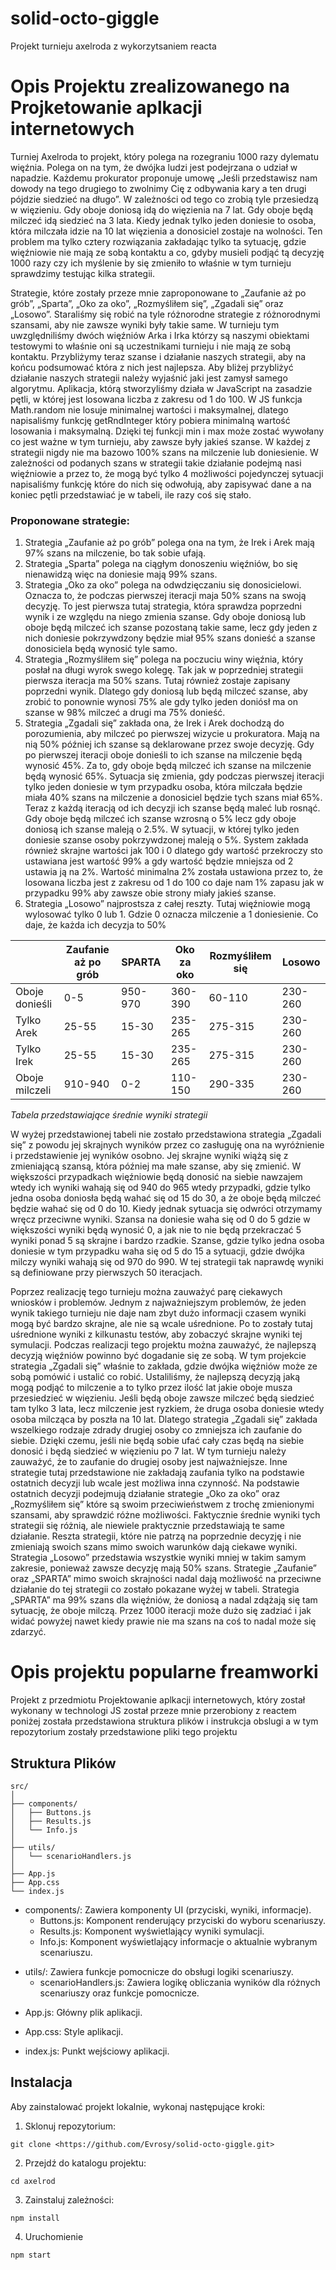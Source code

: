 # solid-octo-giggle
Projekt turnieju axelroda z wykorzytsaniem reacta 

# Opis Projektu zrealizowanego na Projketowanie aplkacji internetowych

Turniej Axelroda to projekt, który polega na rozegraniu 1000 razy dylematu więźnia. Polega on na tym, że dwójka ludzi jest podejrzana o udział w napadzie.  Każdemu prokurator proponuje umowę „Jeśli przedstawisz nam dowody na tego drugiego to zwolnimy Cię z odbywania kary a ten drugi pójdzie siedzieć na długo”. W zależności od tego co zrobią tyle przesiedzą w więzieniu. Gdy oboje doniosą idą do więzienia na 7 lat. Gdy oboje będą milczeć idą siedzieć na 3 lata.  Kiedy jednak tylko jeden doniesie to osoba, która milczała idzie na 10 lat więzienia a donosiciel zostaje na wolności. Ten problem ma tylko cztery rozwiązania zakładając tylko ta sytuację, gdzie więźniowie nie mają ze sobą kontaktu a co, gdyby musieli podjąć tą decyzję 1000 razy czy ich myślenie by się zmieniło to właśnie w tym turnieju sprawdzimy testując kilka strategii.

Strategie, które zostały przeze mnie zaproponowane to „Zaufanie aż po grób”, „Sparta”, „Oko za oko”, „Rozmyśliłem się”, „Zgadali się” oraz „Losowo”. Staraliśmy się robić na tyle różnorodne strategie z różnorodnymi szansami, aby nie zawsze wyniki były takie same. W turnieju tym uwzględniliśmy dwóch więźniów Arka i Irka którzy są naszymi obiektami testowymi to właśnie oni są uczestnikami turnieju i nie mają ze sobą kontaktu. Przybliżymy teraz szanse i działanie naszych strategii, aby na końcu podsumować która z nich jest najlepsza. Aby bliżej przybliżyć działanie naszych strategii należy wyjaśnić jaki jest zamysł samego algorytmu. Aplikacja, którą stworzyliśmy działa w JavaScript na zasadzie pętli, w której jest losowana liczba z zakresu od 1 do 100. W JS funkcja Math.random nie losuje minimalnej wartości i maksymalnej, dlatego napisaliśmy funkcję getRndInteger który pobiera minimalną wartość losowania i maksymalną. Dzięki tej funkcji min i max może zostać wywołany co jest ważne w tym turnieju, aby zawsze były jakieś szanse. W każdej z strategii nigdy nie ma bazowo 100% szans na milczenie lub doniesienie. W zależności od podanych szans w strategii takie działanie podejmą nasi więźniowie a przez to, że mogą być tylko 4 możliwości pojedynczej sytuacji napisaliśmy funkcję które do nich się odwołują, aby zapisywać dane a na koniec pętli przedstawiać je w tabeli, ile razy coś się stało. 
 
### Proponowane strategie:
1.	Strategia „Zaufanie aż po grób” polega ona na tym, że Irek i Arek mają 97% szans na milczenie, bo tak sobie ufają. 
2.	Strategia „Sparta” polega na ciągłym donoszeniu więźniów, bo się nienawidzą więc na doniesie mają 99% szans.
3.	Strategia „Oko za oko” polega na odwdzięczaniu się donosicielowi. Oznacza to, że podczas pierwszej iteracji maja 50% szans na swoją decyzję. To jest pierwsza tutaj strategia, która sprawdza poprzedni wynik i ze względu na niego zmienia szanse. Gdy oboje doniosą lub oboje będą milczeć ich szanse pozostaną takie same, lecz gdy jeden z nich doniesie pokrzywdzony będzie miał 95% szans donieść a szanse donosiciela będą wynosić tyle samo.   
4.	Strategia „Rozmyśliłem się” polega na poczuciu winy więźnia, który posłał na długi wyrok swego kolegę. Tak jak w poprzedniej strategii pierwsza iteracja ma 50% szans. Tutaj również zostaje zapisany poprzedni wynik. Dlatego gdy doniosą lub będą milczeć szanse, aby zrobić to ponownie wynosi 75% ale gdy tylko jeden doniósł ma on szanse w 98% milczeć a drugi ma 75% donieść.
5.	Strategia „Zgadali się” zakłada ona, że Irek i Arek dochodzą do porozumienia, aby milczeć po pierwszej wizycie u prokuratora. Mają na nią 50% później ich szanse są deklarowane przez swoje decyzję. Gdy po pierwszej iteracji oboje donieśli to ich szanse na milczenie będą wynosić 45%. Za to, gdy oboje będą milczeć ich szanse na milczenie będą wynosić 65%. Sytuacja się zmienia, gdy podczas pierwszej iteracji tylko jeden doniesie w tym przypadku osoba, która milczała będzie miała 40% szans na milczenie a donosiciel będzie tych szans miał 65%. Teraz z każdą iteracją od ich decyzji ich szanse będą maleć lub rosnąć. Gdy oboje będą milczeć ich szanse wzrosną o 5% lecz gdy oboje doniosą ich szanse maleją o 2.5%. W sytuacji, w której tylko jeden doniesie szanse osoby pokrzywdzonej maleją o 5%. System zakłada również skrajne wartości jak 100 i 0 dlatego gdy wartość przekroczy sto ustawiana jest wartość 99% a gdy wartość będzie mniejsza od 2 ustawia ją na 2%. Wartość minimalna 2% została ustawiona przez to, że losowana liczba jest z zakresu od 1 do 100 co daje nam 1% zapasu jak w przypadku 99% aby zawsze obie strony miały jakieś szanse.
6.	Strategia „Losowo” najprostsza z całej reszty. Tutaj więźniowie mogą wylosować tylko 0 lub 1. Gdzie 0 oznacza milczenie a 1 doniesienie. Co daje, że każda ich decyzja to 50%
   
| | Zaufanie aż po grób |	SPARTA	| Oko za oko |	Rozmyśliłem się |	Losowo |
| --- | --- | --- | --- | --- | --- |
| Oboje donieśli |	0-5 | 950-970	| 360-390 |	60-110 |	230-260 |
| Tylko Arek |	25-55 |	15-30 |	235-265 |	275-315 |	230-260 |
| Tylko Irek | 	25-55 |	15-30 |	235-265 |	275-315 |	230-260 |
| Oboje milczeli| 910-940 |	0-2 |	110-150 |	290-335 |	230-260 |

*Tabela przedstawiające średnie wyniki strategii*

W wyżej przedstawionej tabeli nie zostało przedstawiona strategia „Zgadali się” z powodu jej skrajnych wyników przez co zasługuję ona na wyróżnienie i przedstawienie jej wyników osobno. Jej skrajne wyniki wiążą się z zmieniającą szansą, która później ma małe szanse, aby się zmienić.  W większości przypadkach więźniowie będą donosić na siebie nawzajem wtedy ich wyniki wahają się od 940 do 965 wtedy przypadki, gdzie tylko jedna osoba doniosła będą wahać się od 15 do 30, a że oboje będą milczeć będzie wahać się od 0 do 10. Kiedy jednak sytuacja się odwróci otrzymamy wręcz przeciwne wyniki. Szansa na doniesie waha się od 0 do 5 gdzie w większości wyniki będą wynosić 0, a jak nie to nie będą przekraczać 5 wyniki ponad 5 są skrajne i bardzo rzadkie. Szanse, gdzie tylko jedna osoba doniesie w tym przypadku waha się od 5 do 15 a sytuacji, gdzie dwójka milczy wyniki wahają się od 970 do 990. W tej strategii tak naprawdę wyniki są definiowane przy pierwszych 50 iteracjach. 

Poprzez realizację tego turnieju można zauważyć parę ciekawych wniosków i problemów. Jednym z najważniejszym problemów, że jeden wynik takiego turnieju nie daje nam zbyt dużo informacji czasem wyniki mogą być bardzo skrajne, ale nie są wcale uśrednione. Po to zostały tutaj uśrednione wyniki z kilkunastu testów, aby zobaczyć skrajne wyniki tej symulacji. Podczas realizacji tego projektu można zauważyć, że najlepszą decyzją więźniów powinno być dogadanie się ze sobą. W tym projekcie strategia „Zgadali się” właśnie to zakłada, gdzie dwójka więźniów może ze sobą pomówić i ustalić co robić. Ustaliliśmy, że najlepszą decyzją jaką mogą podjąć to milczenie a to tylko przez ilość lat jakie oboje musza przesiedzieć w więzieniu. Jeśli będą oboje zawsze milczeć będą siedzieć tam tylko 3 lata, lecz milczenie jest ryzkiem, że druga osoba doniesie wtedy osoba milcząca by poszła na 10 lat. Dlatego strategia „Zgadali się” zakłada wszelkiego rodzaje zdrady drugiej osoby co zmniejsza ich zaufanie do siebie. Dzięki czemu, jeśli nie będą sobie ufać cały czas będą na siebie donosić i będą siedzieć w więzieniu po 7 lat.  W tym turnieju należy zauważyć, że to zaufanie do drugiej osoby jest najważniejsze. Inne strategie tutaj przedstawione nie zakładają zaufania tylko na podstawie ostatnich decyzji lub wcale jest możliwa inna czynność. Na podstawie ostatnich decyzji podejmują działanie strategie „Oko za oko” oraz „Rozmyśliłem się” które są swoim przeciwieństwem z trochę zmienionymi szansami, aby sprawdzić różne możliwości. Faktycznie średnie wyniki tych strategii się różnią, ale niewiele praktycznie przedstawiają te same działanie. Reszta strategii, które nie patrzą na poprzednie decyzję i nie zmieniają swoich szans mimo swoich warunków dają ciekawe wyniki.  Strategia „Losowo” przedstawia wszystkie wyniki mniej w takim samym zakresie, ponieważ zawsze decyzję mają 50% szans. Strategie „Zaufanie” oraz „SPARTA” mimo swoich skrajności nadal dają możliwość na przeciwne działanie do tej strategii co zostało pokazane wyżej w tabeli. Strategia „SPARTA” ma 99% szans dla więźniów, że doniosą a nadal zdążają się tam sytuację, że oboje milczą. Przez 1000 iteracji może dużo się zadziać i jak widać powyżej nawet kiedy prawie nie ma szans na coś to nadal może się zdarzyć.

# Opis projektu popularne freamworki
Projekt z przedmiotu Projektowanie aplkacji internetowych, który został wykonany w technologi JS został przeze mnie przerobiony z reactem poniżej została przedstawiona struktura plików i instrukcja obslugi a w tym repozytorium zostały przedstawione pliki tego projektu

## Struktura Plików
```
src/
│
├── components/
│   ├── Buttons.js
│   ├── Results.js
│   └── Info.js
│
├── utils/
│   └── scenarioHandlers.js
│
├── App.js
├── App.css
└── index.js
```

- components/: Zawiera komponenty UI (przyciski, wyniki, informacje).
  - Buttons.js: Komponent renderujący przyciski do wyboru scenariuszy.
  - Results.js: Komponent wyświetlający wyniki symulacji.
  - Info.js: Komponent wyświetlający informacje o aktualnie wybranym scenariuszu.
* utils/: Zawiera funkcje pomocnicze do obsługi logiki scenariuszy.
   - scenarioHandlers.js: Zawiera logikę obliczania wyników dla różnych scenariuszy oraz funkcje pomocnicze.
+ App.js: Główny plik aplikacji.
- App.css: Style aplikacji.
* index.js: Punkt wejściowy aplikacji.

## Instalacja
Aby zainstalować projekt lokalnie, wykonaj następujące kroki:

1. Sklonuj repozytorium:
```
git clone <https://github.com/Evrosy/solid-octo-giggle.git>
```
2. Przejdź do katalogu projektu:

```
cd axelrod
```
 3. Zainstaluj zależności:

```
npm install
```
 4. Uruchomienie
```
npm start
```

